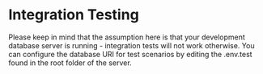 # Integration Testing

Please keep in mind that the assumption here is that your development database server is running - integration tests will not work otherwise. You can configure the database URI for test scenarios by editing the .env.test found in the root folder of the server.
